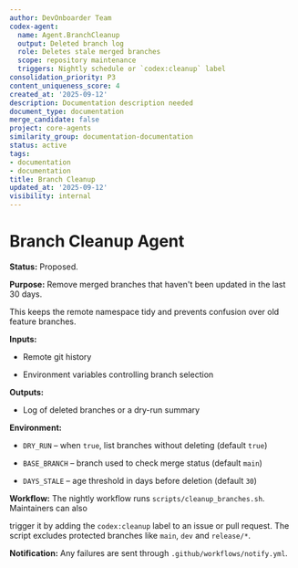 ```yaml
---
author: DevOnboarder Team
codex-agent:
  name: Agent.BranchCleanup
  output: Deleted branch log
  role: Deletes stale merged branches
  scope: repository maintenance
  triggers: Nightly schedule or `codex:cleanup` label
consolidation_priority: P3
content_uniqueness_score: 4
created_at: '2025-09-12'
description: Documentation description needed
document_type: documentation
merge_candidate: false
project: core-agents
similarity_group: documentation-documentation
status: active
tags:
- documentation
- documentation
title: Branch Cleanup
updated_at: '2025-09-12'
visibility: internal
---
```


# Branch Cleanup Agent

**Status:** Proposed.

**Purpose:** Remove merged branches that haven't been updated in the last 30 days.

This keeps the remote namespace tidy and prevents confusion over old feature
branches.

**Inputs:**

- Remote git history

- Environment variables controlling branch selection

**Outputs:**

- Log of deleted branches or a dry-run summary

**Environment:**

- `DRY_RUN` – when `true`, list branches without deleting (default `true`)

- `BASE_BRANCH` – branch used to check merge status (default `main`)

- `DAYS_STALE` – age threshold in days before deletion (default `30`)

**Workflow:**
The nightly workflow runs `scripts/cleanup_branches.sh`. Maintainers can also

trigger it by adding the `codex:cleanup` label to an issue or pull request.
The script excludes protected branches like `main`, `dev` and `release/*`.

**Notification:** Any failures are sent through `.github/workflows/notify.yml`.
